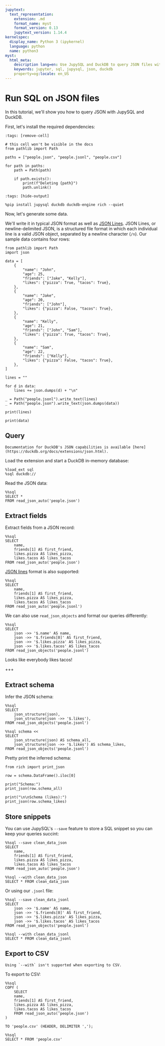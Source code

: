 ```yaml
---
jupytext:
  text_representation:
    extension: .md
    format_name: myst
    format_version: 0.13
    jupytext_version: 1.14.4
kernelspec:
  display_name: Python 3 (ipykernel)
  language: python
  name: python3
myst:
  html_meta:
    description lang=en: Use JupySQL and DuckDB to query JSON files with SQL
    keywords: jupyter, sql, jupysql, json, duckdb
    property=og:locale: en_US
---
```


# Run SQL on JSON files

In this tutorial, we'll show you how to query JSON with JupySQL and DuckDB.


First, let's install the required dependencies:

```{code-cell} ipython3
:tags: [remove-cell]

# this cell won't be visible in the docs
from pathlib import Path

paths = ["people.json", "people.jsonl", "people.csv"]

for path in paths:
    path = Path(path)

    if path.exists():
        print(f"Deleting {path}")
        path.unlink()
```

```{code-cell} ipython3
:tags: [hide-output]

%pip install jupysql duckdb duckdb-engine rich --quiet
```

Now, let's generate some data.

We'll write it in typical JSON format as well as [JSON Lines](https://jsonlines.org/). JSON Lines, or newline-delimited JSON, is a structured file format in which each individual line is a valid JSON object, separated by a newline character (`/n`). Our sample data contains four rows:

```{code-cell} ipython3
from pathlib import Path
import json

data = [
    {
        "name": "John",
        "age": 25,
        "friends": ["Jake", "Kelly"],
        "likes": {"pizza": True, "tacos": True},
    },
    {
        "name": "Jake",
        "age": 20,
        "friends": ["John"],
        "likes": {"pizza": False, "tacos": True},
    },
    {
        "name": "Kelly",
        "age": 21,
        "friends": ["John", "Sam"],
        "likes": {"pizza": True, "tacos": True},
    },
    {
        "name": "Sam",
        "age": 22,
        "friends": ["Kelly"],
        "likes": {"pizza": False, "tacos": True},
    },
]
```

```{code-cell} ipython3
lines = ""

for d in data:
    lines += json.dumps(d) + "\n"

_ = Path("people.jsonl").write_text(lines)
_ = Path("people.json").write_text(json.dumps(data))
```

```{code-cell} ipython3
print(lines)
```

```{code-cell} ipython3
print(data)
```

## Query

```{note}
Documentation for DuckDB's JSON capabilities is available [here](https://duckdb.org/docs/extensions/json.html).
```

Load the extension and start a DuckDB in-memory database:

```{code-cell} ipython3
%load_ext sql
%sql duckdb://
```

Read the JSON data:

```{code-cell} ipython3
%%sql
SELECT *
FROM read_json_auto('people.json')
```

## Extract fields

Extract fields from a JSON record:

```{code-cell} ipython3
%%sql
SELECT 
    name, 
    friends[1] AS first_friend, 
    likes.pizza AS likes_pizza, 
    likes.tacos AS likes_tacos
FROM read_json_auto('people.json')
```

[JSON lines](https://jsonlines.org/) format is also supported:

```{code-cell} ipython3
%%sql
SELECT 
    name, 
    friends[1] AS first_friend, 
    likes.pizza AS likes_pizza, 
    likes.tacos AS likes_tacos
FROM read_json_auto('people.jsonl')
```

We can also use `read_json_objects` and format our queries differently:

```{code-cell} ipython3
%%sql
SELECT
    json ->> '$.name' AS name,
    json ->> '$.friends[0]' AS first_friend,
    json ->> '$.likes.pizza' AS likes_pizza,
    json ->> '$.likes.tacos' AS likes_tacos
FROM read_json_objects('people.jsonl')
```

Looks like everybody likes tacos!

+++

## Extract schema

Infer the JSON schema:

```{code-cell} ipython3
%%sql
SELECT
    json_structure(json),
    json_structure(json ->> '$.likes'),
FROM read_json_objects('people.jsonl')
```

```{code-cell} ipython3
%%sql schema <<
SELECT
    json_structure(json) AS schema_all,
    json_structure(json ->> '$.likes') AS schema_likes,
FROM read_json_objects('people.jsonl')
```

Pretty print the inferred schema:

```{code-cell} ipython3
from rich import print_json

row = schema.DataFrame().iloc[0]

print("Schema:")
print_json(row.schema_all)

print("\n\nSchema (likes):")
print_json(row.schema_likes)
```

## Store snippets

You can use JupySQL's `--save` feature to store a SQL snippet so you can keep your queries succint:

```{code-cell} ipython3
%%sql --save clean_data_json
SELECT 
    name, 
    friends[1] AS first_friend, 
    likes.pizza AS likes_pizza, 
    likes.tacos AS likes_tacos
FROM read_json_auto('people.json')
```

```{code-cell} ipython3
%%sql --with clean_data_json
SELECT * FROM clean_data_json
```

Or using our `.jsonl` file:

```{code-cell} ipython3
%%sql --save clean_data_jsonl
SELECT 
    json ->> '$.name' AS name,
    json ->> '$.friends[0]' AS first_friend,
    json ->> '$.likes.pizza' AS likes_pizza,
    json ->> '$.likes.tacos' AS likes_tacos
FROM read_json_objects('people.jsonl')
```

```{code-cell} ipython3
%%sql --with clean_data_jsonl
SELECT * FROM clean_data_jsonl
```

## Export to CSV

```{note}
Using `--with` isn't supported when exporting to CSV.
```

To export to CSV:

```{code-cell} ipython3
%%sql
COPY (
    SELECT 
    name, 
    friends[1] AS first_friend, 
    likes.pizza AS likes_pizza, 
    likes.tacos AS likes_tacos
    FROM read_json_auto('people.json')
)

TO 'people.csv' (HEADER, DELIMITER ',');
```

```{code-cell} ipython3
%%sql
SELECT * FROM 'people.csv'
```
